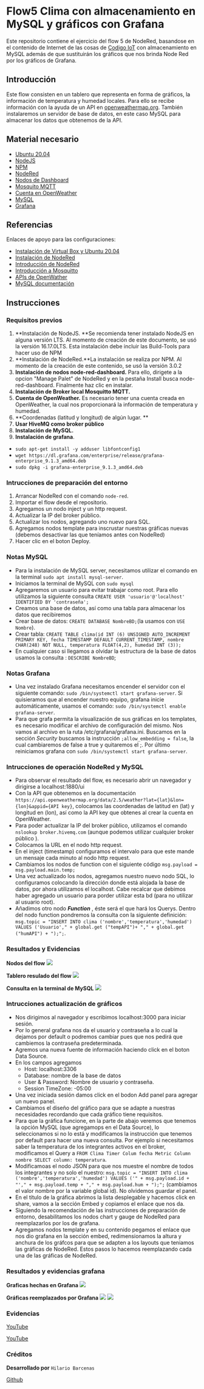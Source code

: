 # Flow5 Clima con almacenamiento en MySQL y gráficos con Grafana
Este repositorio contiene el ejercicio del flow 5 de NodeRed, basandose en el contenido de Internet de las cosas de [Codigo IoT](http://edu.codigoiot.com "Codigo IoT") con almacenamiento en MySQL además de que sustituirán los gráficos que nos brinda Node Red por los gráficos de Grafana.

## Introducción
Este flow consisten en un tablero que representa en forma de gráficos,  la información de temperatura y humedad locales. Para ello se recibe información con la ayuda de un API en [openweathermap.org](https://openweathermap.org/api "openweathermap.org").
También instalaremos un servidor de base de datos, en este caso MySQL para almacenar los datos que obtenemos de la API.
## Material necesario
- [Ubuntu 20.04](https://releases.ubuntu.com/20.04/ "Ubuntu 20.04")
- [NodeJS](https://nodejs.org/es/ "NodeJS")
 - [NPM](https://www.npmjs.com/ "NPM")
 - [NodeRed](https://nodered.org/ "NodeRed")
 - [Nodos de Dashboard](https://flows.nodered.org/node/node-red-dashboard "Nodos de Dashboard")
- [Mosquito MQTT](https://mosquitto.org/ "Mosquito MQTT")
- [Cuenta en OpenWeather](https://openweathermap.org/ "Cuenta en OpenWeather")
- [MySQL](https://www.mysql.com/ "MySQL")
- [Grafana](https://grafana.com/ "Grafana")

## Referencias
Enlaces de apoyo para las configuraciones:
- [Instalación de Virtual Box y Ubuntu 20.04](https://edu.codigoiot.com/course/view.php?id=812 "nstalación de Virtual Box y Ubuntu 20.04")
- [Instalación de NodeRed](https://edu.codigoiot.com/course/view.php?id=817 "Instalación de NodeRed")
- [Introducción de NodeRed](https://edu.codigoiot.com/course/view.php?id=278 "Introducción de NodeRed")
- [Introducción a Mosquitto](https://edu.codigoiot.com/course/view.php?id=851 "Introducción a Mosquitto")
- [APIs de OpenWather](https://openweathermap.org/api "APIs de OpenWather")
- [MySQL documentación](https://dev.mysql.com/doc/ "MySQL documentación")
## Instrucciones
### Requisitos previos
1. **Instalación de NodeJS. **Se recomienda tener instalado NodeJS en alguna versión LTS. Al momento de creación de este documento, se usó la versión 16.17.0LTS. Esta instalación debe incluir las Build-Tools para hacer uso de NPM
2. **Instalación de NodeRed.**La instalación se realiza por NPM. Al momento de la creación de este contenido, se usó la versión 3.0.2
3. **Instalación de nodos node-red-dashboard.** Para ello, dirigete a la opcion "Manage Palet" de NodeRed y en la pestaña Install busca node-red-dashboard. Finalmente haz clic en instalar.
4. **Instalación de Broker local Mosquitto MQTT.**
5. **Cuenta de OpenWeather.** Es necesario tener una cuenta creada en OpenWeather, la cual nos proporcionará la información de temperatura y humedad.
6. **Coordenadas (latitud y longitud) de algún lugar. **
7. **Usar HiveMQ como broker público**
8. **Instalación de MySQL.**
9. **Instalación de grafana**. 
 - `sudo apt-get install -y adduser libfontconfig1`
 - `wget https://dl.grafana.com/enterprise/release/grafana-enterprise_9.1.3_amd64.deb`
 - `sudo dpkg -i grafana-enterprise_9.1.3_amd64.deb`


### Intrucciones de preparación del entorno
1. Arrancar NodeRed con el comando `node-red`.
2. Importar el flow desde el repositorio.
3. Agregamos un nodo inject y un http request.
4. Actualizar la IP del broker público.
5. Actualizar los nodos, agregando uno nuevo para SQL.
6. Agregamos nodos template para inscrustar nuestras gráficas nuevas (debemos desactivar las que teníamos antes con NodeRed)
7. Hacer clic en el boton Deploy.

### Notas MySQL
- Para la instalación de MySQL server, necesitamos utilizar el comando en la terminal `sudo apt install mysql-server`.
- Iniciamos la terminal de MySQL con `sudo mysql`
- Agregaremos un usuario para evitar trabajar como root. Para ello utilizamos la siguiente consulta `CREATE USER 'usuario'@'localhost' IDENTIFIED BY 'contraseña';`
- Creamos una base de datos, así como una tabla para almacenar los datos que recibiremos
 - Crear base de datos: `CREATE DATABASE NombreBD;`(la usamos con `USE Nombre`).
 - Crear tabla: `CREATE TABLE clima(id INT (6) UNSIGNED AUTO_INCREMENT PRIMARY KEY, fecha TIMESTAMP DEFAULT CURRENT_TIMESTAMP, nombre CHAR(248) NOT NULL, temperatura FLOAT(4,2), humedad INT (3));`
- En cualquier caso si llegamos a olvidar la estructura de la base de datos usamos la consulta : `DESCRIBE NombreBD`;
### Notas Grafana
- Una vez instalado Grafana necesitamos encender el servidor con el siguiente comando: `sudo /bin/systemctl start grafana-server`. Si quisieramos que al encender nuestro equipo, grafana inicie automáticamente, usamos el comando: `sudo /bin/systemctl enable grafana-server`.
- Para que grafa permita la visualización de sus gráficas en los templates, es necesario modificar el archivo de configuración del mismo. Nos vamos al archivo en la ruta /etc/grafana/grafana.ini. Buscamos en la sección *Security* buscamos la instrucción `;allow_embedding = false`, la cual cambiaremos de false a true y quitaremos el ;. Por último reiniciamos grafana con `sudo /bin/systemctl start grafana-server`.

### Intrucciones de operación NodeRed y MySQL
- Para observar el resultado del flow, es necesario abrir un navegador  y dirigirse a localhost:1880/ui
- Con la API que obtenemos en la documentación `https://api.openweathermap.org/data/2.5/weather?lat={lat}&lon={lon}&appid={API key}`, colocamos las coordenadas de latitud en (lat) y longitud en (lon), así como la API key que obtenes al crear la cuenta en OpenWeather.
- Para poder actualizar la IP del broker público, utilizamos el comando `nslookup broker.hivemq.com` (aunque podemos utilizar cualquier broker público ).
- Colocamos la URL en el nodo http request.
- En el inject (timestamp) configuramos el intervalo para que este mande un mensaje cada minuto al nodo http request.
- Cambiamos los nodos de function con el siguiente código `msg.payload = msg.payload.main.temp;`
- Una vez actualizado los nodos, agregamos nuestro nuevo nodo SQL, lo configuramos colocando la dirección donde está alojada la base de datos, por ahora utilizamos el localhost. Cabe recalcar que debimos haber agregado un usuario para porder utilizar esta bd (para no utilizar al usuario root).
- Añadimos otro nodo ***Function*** ,  éste será el que hará los Querys. Dentro del nodo function pondremos la consulta con la siguiente definición: `msg.topic = "INSERT INTO clima ('nombre','temperatura','humedad') VALUES ('Usuario'," + global.get ("tempAPI")+ "," + global.get ("humAPI") + ");";`. 

### Resultados y Evidencias
**Nodos del flow**
![](https://github.com/HilarioBarcenas/flow-5-Clima-y-Bases-de-datos/blob/main/Capturas/NodoFlow5CBD.png?raw=true)

**Tablero resulado del flow**
![](https://github.com/HilarioBarcenas/flow-5-Clima-y-Bases-de-datos/blob/main/Capturas/DashboardFlow5CBD.png?raw=true)

**Consulta en la terminal de MySQL**
![](https://github.com/HilarioBarcenas/flow-5-Clima-y-Bases-de-datos/blob/main/Capturas/Query.png?raw=true)

### Intrucciones actualización de gráficos

- Nos dirigimos al navegador y escribimos localhost:3000 para iniciar sesión.
- Por lo general grafana nos da el usuario y contraseña a lo cual la dejamos por default o podremos cambiar pues que nos pedirá que cambiemos la contraseña predeterminada.
- Agremos una nueva fuente de información haciendo click en el boton Data Source.
- En los campos agregamos
    - Host: localhost:3306
    - Database: nombre de la base de datos
    - User & Password: Nombre de usuario y contraseña.
    - Session TimeZone: -05:00
- Una vez iniciada sesión damos click en el bodon Add panel para agregar un nuevo panel.
- Cambiamos el diseño del gráfico para que se adapte a nuestras necesidades recordando que cada gráfico tiene requisitos.
- Para que la gráfica funcione, en la parte de abajo veremos que tenemos la opción MySQL (que agregamops en el Data Source), lo seleccionamos si no lo está y modificamos la instrucción que tenemos por default para hacer una nueva consulta. Por ejemplo si necesitamos saber la temperatura de los integrantes activos en el broker, modificamos el Query a `FROM Clima Timer Colum fecha Metric Column nombre SELECT column: temperatura`.
- Modificamoas el nodo JSON para que nos muestre el nombre de todos los integrantes y no solo el nuestro: `msg.topic = "INSERT INTO clima ('nombre','temperatura','humedad') VALUES ('" + msg.payload.id + "'," + msg.payload.temp + "," + msg.payload.hum + ");";` (cambiamos el valor nombre por la variable global id). No olvidemos guardar el panel.
- En el título de la gráfica abrimos la lista desplegable y hacemos click en share, vamos a la sección Embed y copiamos el enlace que nos da.
- Siguiendo la recomendación de las instrucciones de preparación de entorno, desabilitamos los nodos chart y gauge de NodeRed para reemplazarlos por los de grafana.
- Agregamos nodos template y en su contenido pegamos el enlace que nos dio grafana en la sección embed, redimensionamos la altura y anchura de los gráfcos para que se adapten a los layouts que teniamos las gráficas de NodeRed. 
Estos pasos lo hacemos reemplazando cada una de las gráficas de NodeRed.

### Resultados y evidencias grafana
**Graficas hechas en Grafana**
![](https://github.com/HilarioBarcenas/flow-5-Clima-y-Bases-de-datos/blob/main/Capturas/Grafana.png?raw=true)

**Gráficas reemplazados por Grafana**
![](https://github.com/HilarioBarcenas/flow-5-Clima-y-Bases-de-datos/blob/main/Capturas/ActualizacionNode-Grafana.png?raw=true)
![](https://github.com/HilarioBarcenas/flow-5-Clima-y-Bases-de-datos/blob/main/Capturas/Actualizaci%C3%B3nNode-Grafana2.png?raw=true)
### Evidencias

[YouTube](https://youtu.be/yonDjBt2Nt0)

[YouTube](https://youtu.be/x-0UTFE3Gow)
### Créditos
**Desarrollado por** `Hilario Barcenas`

[Github](https://github.com/HilarioBarcenas "Github")
